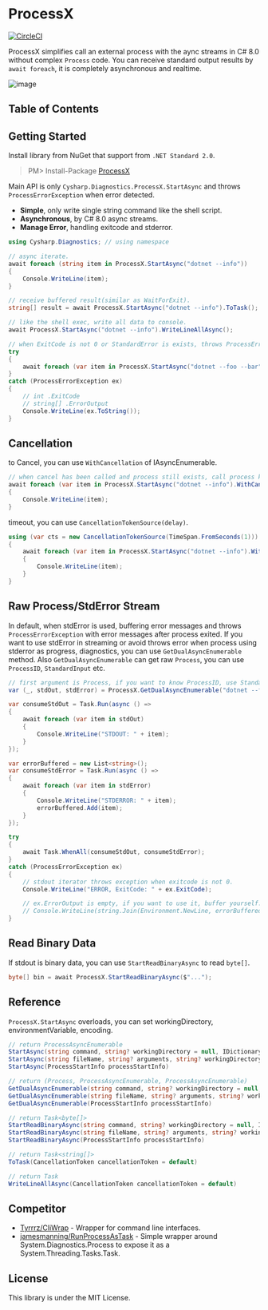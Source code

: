ProcessX
===
[![CircleCI](https://circleci.com/gh/Cysharp/ProcessX.svg?style=svg)](https://circleci.com/gh/Cysharp/ProcessX)

ProcessX simplifies call an external process with the aync streams in C# 8.0 without complex `Process` code. You can receive standard output results by `await foreach`, it is completely asynchronous and realtime.

![image](https://user-images.githubusercontent.com/46207/73369038-504f0c80-42f5-11ea-8b36-5c5c979ac882.png)

<!-- START doctoc generated TOC please keep comment here to allow auto update -->
<!-- DON'T EDIT THIS SECTION, INSTEAD RE-RUN doctoc TO UPDATE -->
## Table of Contents
<!-- END doctoc generated TOC please keep comment here to allow auto update -->

Getting Started
---
Install library from NuGet that support from `.NET Standard 2.0`.

> PM> Install-Package [ProcessX](https://www.nuget.org/packages/ProcessX)

Main API is only `Cysharp.Diagnostics.ProcessX.StartAsync` and throws `ProcessErrorException` when error detected.

* **Simple**, only write single string command like the shell script.
* **Asynchronous**, by C# 8.0 async streams.
* **Manage Error**, handling exitcode and stderror.

```csharp
using Cysharp.Diagnostics; // using namespace

// async iterate.
await foreach (string item in ProcessX.StartAsync("dotnet --info"))
{
    Console.WriteLine(item);
}

// receive buffered result(similar as WaitForExit).
string[] result = await ProcessX.StartAsync("dotnet --info").ToTask();

// like the shell exec, write all data to console.
await ProcessX.StartAsync("dotnet --info").WriteLineAllAsync();

// when ExitCode is not 0 or StandardError is exists, throws ProcessErrorException
try
{
    await foreach (var item in ProcessX.StartAsync("dotnet --foo --bar")) { }
}
catch (ProcessErrorException ex)
{
    // int .ExitCode
    // string[] .ErrorOutput
    Console.WriteLine(ex.ToString());
}
```

Cancellation
---
to Cancel, you can use `WithCancellation` of IAsyncEnumerable.

```csharp
// when cancel has been called and process still exists, call process kill before exit.
await foreach (var item in ProcessX.StartAsync("dotnet --info").WithCancellation(cancellationToken))
{
    Console.WriteLine(item);
}
```

timeout, you can use `CancellationTokenSource(delay)`.

```csharp
using (var cts = new CancellationTokenSource(TimeSpan.FromSeconds(1)))
{
    await foreach (var item in ProcessX.StartAsync("dotnet --info").WithCancellation(cts.Token))
    {
        Console.WriteLine(item);
    }
}
```

Raw Process/StdError Stream
---
In default, when stdError is used, buffering error messages and throws `ProcessErrorException` with error messages after process exited. If you want to use stdError in streaming or avoid throws error when process using stderror as progress, diagnostics, you can use `GetDualAsyncEnumerable` method. Also `GetDualAsyncEnumerable` can get raw `Process`, you can use `ProcessID`, `StandardInput` etc.

```csharp
// first argument is Process, if you want to know ProcessID, use StandardInput, use it.
var (_, stdOut, stdError) = ProcessX.GetDualAsyncEnumerable("dotnet --foo --bar");

var consumeStdOut = Task.Run(async () =>
{
    await foreach (var item in stdOut)
    {
        Console.WriteLine("STDOUT: " + item);
    }
});

var errorBuffered = new List<string>();
var consumeStdError = Task.Run(async () =>
{
    await foreach (var item in stdError)
    {
        Console.WriteLine("STDERROR: " + item);
        errorBuffered.Add(item);
    }
});

try
{
    await Task.WhenAll(consumeStdOut, consumeStdError);
}
catch (ProcessErrorException ex)
{
    // stdout iterator throws exception when exitcode is not 0.
    Console.WriteLine("ERROR, ExitCode: " + ex.ExitCode);

    // ex.ErrorOutput is empty, if you want to use it, buffer yourself.
    // Console.WriteLine(string.Join(Environment.NewLine, errorBuffered));
}
```

Read Binary Data
---
If stdout is binary data, you can use `StartReadBinaryAsync` to read `byte[]`.

```csharp
byte[] bin = await ProcessX.StartReadBinaryAsync($"...");
```

Reference
---
`ProcessX.StartAsync` overloads, you can set workingDirectory, environmentVariable, encoding.

```csharp
// return ProcessAsyncEnumerable
StartAsync(string command, string? workingDirectory = null, IDictionary<string, string>? environmentVariable = null, Encoding? encoding = null)
StartAsync(string fileName, string? arguments, string? workingDirectory = null, IDictionary<string, string>? environmentVariable = null, Encoding? encoding = null)
StartAsync(ProcessStartInfo processStartInfo)

// return (Process, ProcessAsyncEnumerable, ProcessAsyncEnumerable)
GetDualAsyncEnumerable(string command, string? workingDirectory = null, IDictionary<string, string>? environmentVariable = null, Encoding? encoding = null)
GetDualAsyncEnumerable(string fileName, string? arguments, string? workingDirectory = null, IDictionary<string, string>? environmentVariable = null, Encoding? encoding = null)
GetDualAsyncEnumerable(ProcessStartInfo processStartInfo)

// return Task<byte[]>
StartReadBinaryAsync(string command, string? workingDirectory = null, IDictionary<string, string>? environmentVariable = null, Encoding? encoding = null)
StartReadBinaryAsync(string fileName, string? arguments, string? workingDirectory = null, IDictionary<string, string>? environmentVariable = null, Encoding? encoding = null)
StartReadBinaryAsync(ProcessStartInfo processStartInfo)

// return Task<string[]>
ToTask(CancellationToken cancellationToken = default)

// return Task
WriteLineAllAsync(CancellationToken cancellationToken = default)
```

Competitor
---
* [Tyrrrz/CliWrap](https://github.com/Tyrrrz/CliWrap) - Wrapper for command line interfaces.
* [jamesmanning/RunProcessAsTask](https://github.com/jamesmanning/RunProcessAsTask) - Simple wrapper around System.Diagnostics.Process to expose it as a System.Threading.Tasks.Task.

License
---
This library is under the MIT License.
